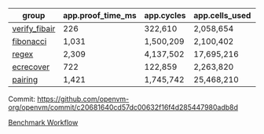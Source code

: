 | group | app.proof_time_ms | app.cycles | app.cells_used | leaf.proof_time_ms | leaf.cycles | leaf.cells_used |
| -- | -- | -- | -- | -- | -- | -- |
| [verify_fibair](https://github.com/openvm-org/openvm/blob/benchmark-results/benchmarks-pr/2190/verify_fibair-c20681640cd57dc00632f16f4d285447980adb8d.md) | 226 |  322,610 |  2,058,654 |- | - | - |
| [fibonacci](https://github.com/openvm-org/openvm/blob/benchmark-results/benchmarks-pr/2190/fibonacci-c20681640cd57dc00632f16f4d285447980adb8d.md) | 1,031 |  1,500,209 |  2,100,402 |- | - | - |
| [regex](https://github.com/openvm-org/openvm/blob/benchmark-results/benchmarks-pr/2190/regex-c20681640cd57dc00632f16f4d285447980adb8d.md) | 2,309 |  4,137,502 |  17,695,216 |- | - | - |
| [ecrecover](https://github.com/openvm-org/openvm/blob/benchmark-results/benchmarks-pr/2190/ecrecover-c20681640cd57dc00632f16f4d285447980adb8d.md) | 722 |  122,859 |  2,263,820 |- | - | - |
| [pairing](https://github.com/openvm-org/openvm/blob/benchmark-results/benchmarks-pr/2190/pairing-c20681640cd57dc00632f16f4d285447980adb8d.md) | 1,421 |  1,745,742 |  25,468,210 |- | - | - |


Commit: https://github.com/openvm-org/openvm/commit/c20681640cd57dc00632f16f4d285447980adb8d

[Benchmark Workflow](https://github.com/openvm-org/openvm/actions/runs/18984766996)
